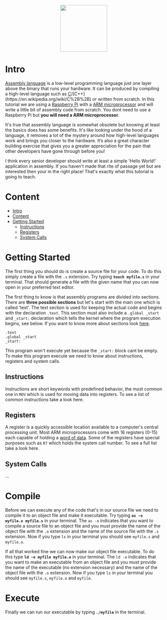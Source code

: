 <p align="center">
  <img width="150" height="150" src="https://github.com/jgphilpott/asmtut/blob/master/media/icon.gif">
</p>

# Intro

[Assembly language](https://en.wikipedia.org/wiki/Assembly_language) is a low-level programming language just one layer above the binary that runs your hardware. It can be produced by compiling a high-level language such as [C](https://en.wikipedia.org/wiki/C_(programming_language))/[C++](https://en.wikipedia.org/wiki/C%2B%2B) or written from scratch. In this tutorial we are using a [Raspberry Pi](https://www.raspberrypi.org/) with a [ARM microprocessor](https://en.wikipedia.org/wiki/ARM_architecture) and will write a little bit of assembly code from scratch. You dont need to use a Raspberry Pi but **you will need a ARM microprocessor**.

It's true that assembly language is somewhat obsolete but knowing at least the basics does has some benefits. It's like looking under the hood of a language, it removes a lot of the mystery around how high-level languages work and brings you closer to the hardware. It’s also a great character building exercise that gives you a greater appreciation for the pain that other developers have gone through before you!

I think every senior developer should write at least a simple 'Hello World!' application in assembly. If you haven't made that rite of passage yet but are interested then your in the right place! That's exactly what this tutorial is going to teach.

# Content

 - [Intro](https://github.com/jgphilpott/asmtut#intro)
 - [Content](https://github.com/jgphilpott/asmtut#content)
 - [Getting Started](https://github.com/jgphilpott/asmtut#getting-started)
   - [Instructions]()
   - [Registers]()
   - [System Calls]()

# Getting Started

The first thing you should do is create a source file for your code. To do this simply create a file with the `.s` extension. Try typing **`touch myfile.s`** in your terminal. That should generate a file with the given name that you can now open in your preferred text editor.

The first thing to know is that assembly programs are divided into sections. There are **three possible sections** but let's start with the main one which is called 'text'. The text section is used for keeping the actual code and begins with the declaration `.text`. This section must also include a `.global _start` and `_start:` declaration which tells the kernel where the program execution begins, see below. If you want to know more about sections look [here](https://github.com/jgphilpott/asmtut/tree/master/sections#sections).

```
.text
.global _start
_start:
```

This program won't execute yet because the `_start:` block cant be empty. To make this program execute we need to know about instructions, registers and system calls.

## Instructions

Instructions are short keywords with predefined behavior, the most common one in `MOV` which is used for moving data into registers. To see a list of common instructions take a look here.

## Registers

A register is a quickly accessible location available to a computer's central processing unit. Most ARM microprocessors come with 16 registers (0-15) each capable of holding a [word of data](https://en.wikipedia.org/wiki/Word_(computer_architecture)). Some of the registers have special purposes such as `R7` which holds the system call number. To see a full list take a look here.

## System Calls

...

# Compile

Before we can execute any of the code that's in our source file we need to compile it to an object file and make it executable. Try typing **`as -o myfile.o myfile.s`** in your terminal. The `as -o` indicates that you want to compile a source file to an object file and you must provide the name of the object file with the `.o` extension and the name of the source file with the `.s` extension. Now if you type `ls` in your terminal you should see `myfile.s` and `myfile.o`.

If all that worked fine we can now make our object file executable. To do this type **`ld -o myfile myfile.o`** in your terminal. The `ld -o` indicates that you want to make an executable from an object file and you must provide the name of the executable (no extension necessary) and the name of the object file with the `.o` extension. Now if you type `ls` in your terminal you should see `myfile.s`, `myfile.o` and `myfile`.

# Execute

Finally we can run our executable by typing **`./myfile`** in the terminal.
